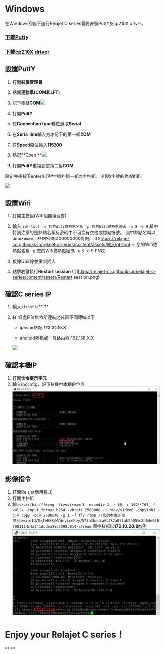 # Windows

在Windows系統下運行Relajet C series需要安裝PuttY及cp210X driver。

### [下載Putty](https://www.chiark.greenend.org.uk/~sgtatham/putty/latest.html)

### [下載cp210X driver](https://www.silabs.com/products/development-tools/software/usb-to-uart-bridge-vcp-drivers)

## 設置PuttY

1. 打開**裝置管理員**

2. 點開**連接阜\(COM和LPT\)**

3. 記下兩組**COM**![](https://relajet-co.gitbooks.io/relajet-c-series/content/assets/裝置管理員1.PNG)

4. 打開**PuttY**

5. 在**Connection type**欄位選取**Serial**

6. 在**Serial line**輸入方才記下的第一組**COM**

7. 在**Speed**欄位輸入**115200**

8. 點選**Open
   **![](https://relajet-co.gitbooks.io/relajet-c-series/content/assets/putty.PNG)

9. 打開**PuttY**重複設定第二組**COM**

設定完後按下enter出現\#字號的這一組為主控組，出現$字號的為Wifi組。

![](https://relajet-co.gitbooks.io/relajet-c-series/content/assets/#字號為主控組.png)

## 設置Wifi

1. 打開主控組\(Wifi組無須理會\)
2. 輸入
   `iot-tool -s 您的Wifi或熱點名稱 -p 您的Wifi或熱點密碼 -a 8 -e 9`
   其中特別注意的是熱點名稱及密碼中不可含有空格或標點符號。
   圖中熱點名稱以timexeexe，熱點密碼以00000000為例。
   ![](https://relajet-co.gitbooks.io/relajet-c-series/content/assets/輸入iot-tool -s 您的Wifi或熱點名稱 -p 您的Wifi或熱點密碼 -a 8 -e 9.PNG)

3. 拔除USB線並重新插入

4. 點擊右鍵執行**Restart session**
   ![](https://relajet-co.gitbooks.io/relajet-c-series/content/assets/Restart session.png)

## 確認C series IP

1. 輸入`ifconfig`** **
2. 紅
   框處IP位址依所連結之裝置不同應如以下

   * iphone熱點:172.20.10.X

   * android熱點或一般路由器:192.168.X.X

   ![](https://relajet-co.gitbooks.io/relajet-c-series/content/assets/ifconfig.PNG)

## 確認本機IP

1. 打開**命令提示字元**
2. 輸入ipconfig，記下紅框中本機IP位置
   ![](/assets/Ipconfig.png)

## 影像指令

1. 打開Relajet應用程式
2. 打開主控組
3. 輸入`/usr/bin/ffmpeg -livestream 3 -noaudio 1 -r 30 -s 1024*768 -f v4l2x -input_format h264 -vbrate 2500000 -i /dev/video0 -copyinkf -c:v copy -b:v 2500000 -g 1 -f flv rtmp://您的本機IP位置/deviceId/SkIeHXBuW/deviceKey/573b3badca6b582a03fab9a955c2d04e6f07981114c4a541dddea86c7598c814/stream`
   圖中紅框以**172.10.20.8**為例
   ![](/assets/影像控制.png)

# Enjoy your Relajet C series！

**
**

##

##



